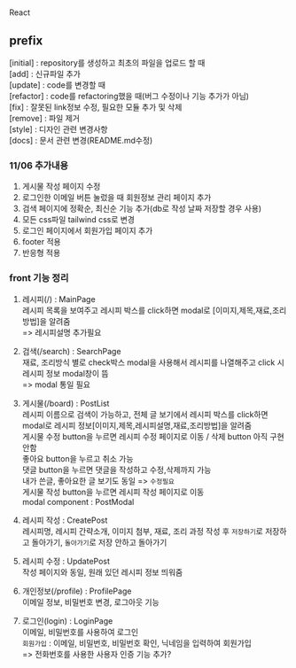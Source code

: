 #

React

## prefix

[initial] : repository를 생성하고 최초의 파일을 업로드 할 때<br>
[add] : 신규파일 추가<br>
[update] : code를 변경할 때<br>
[refactor] : code를 refactoring했을 때(버그 수정이나 기능 추가가 아님)<br>
[fix] : 잘못된 link정보 수정, 필요한 모듈 추가 및 삭제<br>
[remove] : 파일 제거<br>
[style] : 디자인 관련 변경사항<br>
[docs] : 문서 관련 변경(README.md수정)<br>

### 11/06 추가내용

1. 게시물 작성 페이지 수정
2. 로그인한 이메일 버튼 눌렀을 때 회원정보 관리 페이지 추가
3. 검색 페이지에 정확순, 최신순 기능 추가(db로 작성 날짜 저장할 경우 사용)
4. 모든 css파일 tailwind css로 변경
5. 로그인 페이지에서 회원가입 페이지 추가
6. footer 적용
7. 반응형 적용

### front 기능 정리

1. 레시피(/) : MainPage<br>
   레시피 목록을 보여주고 레시피 박스를 click하면 modal로 [이미지,제목,재료,조리방법]을 알려줌
   <br>
   => 레시피설명 추가필요<br>

2. 검색(/search) : SearchPage<br>
   재료, 조리방식 별로 check박스 modal을 사용해서 레시피를 나열해주고 click 시 레시피 정보 modal창이 뜸
   <br>
   => modal 통일 필요<br>

3. 게시물(/board) : PostList<br>
   레시피 이름으로 검색이 가능하고, 전체 글 보기에서 레시피 박스를 click하면 modal로 레시피 정보[이미지,제목,레시피설명,재료,조리방법]을 알려줌
   <br>
   게시물 수정 button을 누르면 레시피 수정 페이지로 이동 / 삭제 button 아직 구현 안함
   <br>
   좋아요 button을 누르고 취소 가능
   <br>
   댓글 button을 누르면 댓글을 작성하고 수정,삭제까지 가능
   <br>
   내가 쓴글, 좋아요한 글 보기도 동일 => `수정필요`
   <br>
   게시물 작성 button을 누르면 레시피 작성 페이지로 이동
   <br>
   modal component : PostModal

4. 레시피 작성 : CreatePost<br>
   레시피명, 레시피 간략소개, 이미지 첨부, 재료, 조리 과정 작성 후 `저장하기`로 저장하고 돌아가기, `돌아가기`로 저장 안하고 돌아가기
   <br>

5. 레시피 수정 : UpdatePost<br>
   작성 페이지와 동일, 원래 있던 레시피 정보 띄워줌
   <br>

6. 개인정보(/profile) : ProfilePage<br>
   이메일 정보, 비밀번호 변경, 로그아웃 기능
   <br>

7. 로그인(login) : LoginPage<br>
   이메일, 비밀번호를 사용하여 로그인
   <br>
   `회원가입` : 이메일, 비밀번호, 비밀번호 확인, 닉네임을 입력하여 회원가입<br>
   => 전화번호를 사용한 사용자 인증 기능 추가?<br>

